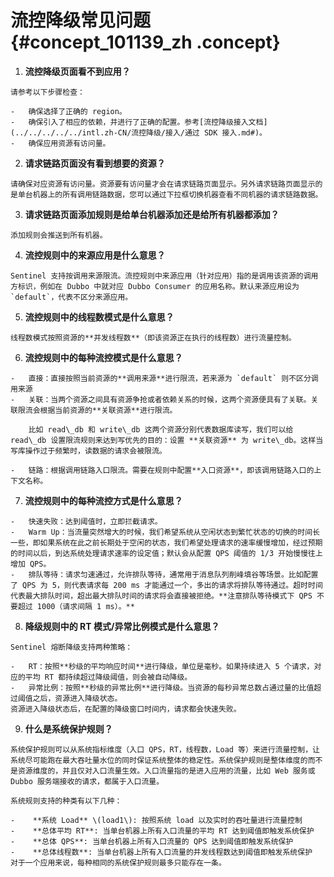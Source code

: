 # 流控降级常见问题 {#concept_101139_zh .concept}

1.   **流控降级页面看不到应用？** 

    请参考以下步骤检查：

    -   确保选择了正确的 region。
    -   确保引入了相应的依赖，并进行了正确的配置。参考[流控降级接入文档](../../../../../intl.zh-CN/流控降级/接入/通过 SDK 接入.md#)。
    -   确保应用资源有访问量。
2.   **请求链路页面没有看到想要的资源？** 

    请确保对应资源有访问量。资源要有访问量才会在请求链路页面显示。另外请求链路页面显示的是单台机器上的所有调用链路数据，您可以通过下拉框切换机器查看不同机器的请求链路数据。

3.   **请求链路页面添加规则是给单台机器添加还是给所有机器都添加？** 

    添加规则会推送到所有机器。

4.   **流控规则中的来源应用是什么意思？** 

    Sentinel 支持按调用来源限流。流控规则中来源应用（针对应用）指的是调用该资源的调用方标识，例如在 Dubbo 中就对应 Dubbo Consumer 的应用名称。默认来源应用设为 `default`，代表不区分来源应用。

5.   **流控规则中的线程数模式是什么意思？** 

    线程数模式按照资源的**并发线程数**（即该资源正在执行的线程数）进行流量控制。

6.   **流控规则中的每种流控模式是什么意思？** 

    -   直接：直接按照当前资源的**调用来源**进行限流，若来源为 `default` 则不区分调用来源
    -   关联：当两个资源之间具有资源争抢或者依赖关系的时候，这两个资源便具有了关联。关联限流会根据当前资源的**关联资源**进行限流。

        比如 read\_db 和 write\_db 这两个资源分别代表数据库读写，我们可以给 read\_db 设置限流规则来达到写优先的目的：设置 **关联资源** 为 write\_db。这样当写库操作过于频繁时，读数据的请求会被限流。

    -   链路：根据调用链路入口限流。需要在规则中配置**入口资源**，即该调用链路入口的上下文名称。
7.   **流控规则中的每种流控方式是什么意思？** 

    -   快速失败：达到阈值时，立即拦截请求。
    -   Warm Up：当流量突然增大的时候，我们希望系统从空闲状态到繁忙状态的切换的时间长一些，即如果系统在此之前长期处于空闲的状态，我们希望处理请求的速率缓慢增加，经过预期的时间以后，到达系统处理请求速率的设定值；默认会从配置 QPS 阈值的 1/3 开始慢慢往上增加 QPS。
    -   排队等待：请求匀速通过，允许排队等待，通常用于消息队列削峰填谷等场景。比如配置了 QPS 为 5，则代表请求每 200 ms 才能通过一个，多出的请求将排队等待通过。超时时间代表最大排队时间，超出最大排队时间的请求将会直接被拒绝。**注意排队等待模式下 QPS 不要超过 1000（请求间隔 1 ms）。** 
8.   **降级规则中的 RT 模式/异常比例模式是什么意思？** 

    Sentinel 熔断降级支持两种策略：

    -   RT：按照**秒级的平均响应时间**进行降级，单位是毫秒。如果持续进入 5 个请求，对应的平均 RT 都持续超过降级阈值，则会被自动降级。
    -   异常比例：按照**秒级的异常比例**进行降级。当资源的每秒异常总数占通过量的比值超过阈值之后，资源进入降级状态。
    资源进入降级状态后，在配置的降级窗口时间内，请求都会快速失败。

9.   **什么是系统保护规则？** 

    系统保护规则可以从系统指标维度（入口 QPS，RT，线程数，Load 等）来进行流量控制，让系统尽可能跑在最大吞吐量水位的同时保证系统整体的稳定性。系统保护规则是整体维度的而不是资源维度的，并且仅对入口流量生效。入口流量指的是进入应用的流量，比如 Web 服务或 Dubbo 服务端接收的请求，都属于入口流量。

    系统规则支持的种类有以下几种：

    -    **系统 Load** \(load1\): 按照系统 load 以及实时的吞吐量进行流量控制
    -    **总体平均 RT**: 当单台机器上所有入口流量的平均 RT 达到阈值即触发系统保护
    -    **总体 QPS**: 当单台机器上所有入口流量的 QPS 达到阈值即触发系统保护
    -    **总体线程数**: 当单台机器上所有入口流量的并发线程数达到阈值即触发系统保护
    对于一个应用来说，每种相同的系统保护规则最多只能存在一条。


